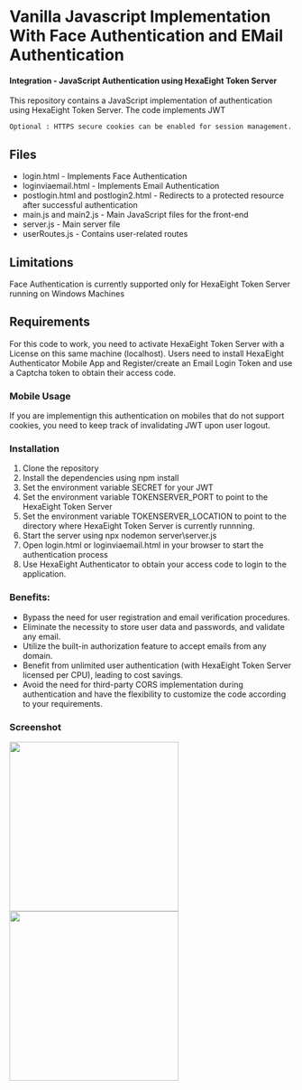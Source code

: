 # Vanilla Javascript Implementation With Face Authentication and EMail Authentication
#### Integration - JavaScript Authentication using HexaEight Token Server
This repository contains a JavaScript implementation of authentication using HexaEight Token Server. The code implements JWT 

```
Optional : HTTPS secure cookies can be enabled for session management.
```

## Files
- login.html - Implements Face Authentication 
- loginviaemail.html - Implements Email Authentication
- postlogin.html and postlogin2.html - Redirects to a protected resource after successful authentication
- main.js and main2.js - Main JavaScript files for the front-end
- server.js - Main server file
- userRoutes.js - Contains user-related routes

## Limitations
Face Authentication is currently supported only for HexaEight Token Server running on Windows Machines

## Requirements
For this code to work, you need to activate HexaEight Token Server with a License on this same machine (localhost). 
Users need to install HexaEight Authenticator Mobile App and Register/create an Email Login Token and use a Captcha token to obtain their access code.

### Mobile Usage
If you are implementign this authentication on mobiles that do not support cookies, you need to keep track of invalidating JWT upon user logout.

### Installation

1. Clone the repository
2. Install the dependencies using npm install
3. Set the environment variable SECRET for your JWT
4. Set the environment variable TOKENSERVER_PORT to point to the HexaEight Token Server 
5. Set the environment variable TOKENSERVER_LOCATION to point to the directory where HexaEight Token Server is currently runnning. 
6. Start the server using npx nodemon server\server.js
7. Open login.html or loginviaemail.html in your browser to start the authentication process
8. Use HexaEight Authenticator to obtain your access code to login to the application.


### Benefits:

- Bypass the need for user registration and email verification procedures.
- Eliminate the necessity to store user data and passwords, and validate any email. 
- Utilize the built-in authorization feature to accept emails from any domain. 
- Benefit from unlimited user authentication (with HexaEight Token Server licensed per CPU), leading to cost savings. 
- Avoid the need for third-party CORS implementation during authentication and have the flexibility to customize the code according to your requirements.

### Screenshot
<p float="center">
  <img src="https://github.com/HexaEightTeam/integrations-javascript//blob/main/face-authentication.png?raw=true" width="300" />
  <img src="https://github.com/HexaEightTeam/integrations-javascript//blob/main/email-authentication.png?raw=true" width="300" /> 
</p>



